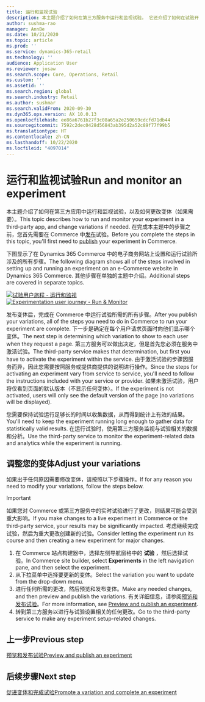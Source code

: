 ```yaml
---
title: 运行和监视试验
description: 本主题介绍了如何在第三方服务中运行和监视试验。 它还介绍了如何在试验开始后更改变体。
author: sushma-rao
manager: AnnBe
ms.date: 10/21/2020
ms.topic: article
ms.prod: ''
ms.service: dynamics-365-retail
ms.technology: ''
audience: Application User
ms.reviewer: josaw
ms.search.scope: Core, Operations, Retail
ms.custom: ''
ms.assetid: ''
ms.search.region: global
ms.search.industry: Retail
ms.author: sushmar
ms.search.validFrom: 2020-09-30
ms.dyn365.ops.version: AX 10.0.13
ms.openlocfilehash: ee86a6761b27f3c08a65a2e250659cdcfd71db44
ms.sourcegitcommit: 7592c2dec0428d56843ab395d2a52c89f77f99b5
ms.translationtype: HT
ms.contentlocale: zh-CN
ms.lasthandoff: 10/22/2020
ms.locfileid: "4097014"
---
```

# <a name="run-and-monitor-an-experiment"></a><span data-ttu-id="e32e8-104">运行和监视试验</span><span class="sxs-lookup"><span data-stu-id="e32e8-104">Run and monitor an experiment</span></span>

<span data-ttu-id="e32e8-105">本主题介绍了如何在第三方应用中运行和监视试验，以及如何更改变体（如果需要）。</span><span class="sxs-lookup"><span data-stu-id="e32e8-105">This topic describes how to run and monitor your experiment in a third-party app, and change variations if needed.</span></span> <span data-ttu-id="e32e8-106">在完成本主题中的步骤之前，您首先需要在 Commerce 中[发布](experimentation-preview-publish.md)试验。</span><span class="sxs-lookup"><span data-stu-id="e32e8-106">Before you complete the steps in this topic, you'll first need to [publish](experimentation-preview-publish.md) your experiment in Commerce.</span></span> 

<span data-ttu-id="e32e8-107">下图显示了在 Dynamics 365 Commerce 中的电子商务网站上设置和运行试验所涉及的所有步骤。</span><span class="sxs-lookup"><span data-stu-id="e32e8-107">The following diagram shows all of the steps involved in setting up and running an experiment on an e-Commerce website in Dynamics 365 Commerce.</span></span> <span data-ttu-id="e32e8-108">其他步骤在单独的主题中介绍。</span><span class="sxs-lookup"><span data-stu-id="e32e8-108">Additional steps are covered in separate topics.</span></span>

<span data-ttu-id="e32e8-109">[![试验用户旅程 - 运行和监视](./media/experimentation_run_monitor.svg)](./media/experimentation_run_monitor.svg#lightbox)</span><span class="sxs-lookup"><span data-stu-id="e32e8-109">[ ![Experimentation user journey - Run & Monitor](./media/experimentation_run_monitor.svg) ](./media/experimentation_run_monitor.svg#lightbox)</span></span>

<span data-ttu-id="e32e8-110">发布变体后，完成在 Commerce 中运行试验所需的所有步骤。</span><span class="sxs-lookup"><span data-stu-id="e32e8-110">After you publish your variations, all of the steps you need to do in Commerce to run your experiment are complete.</span></span> <span data-ttu-id="e32e8-111">下一步是确定在每个用户请求页面时向他们显示哪个变体。</span><span class="sxs-lookup"><span data-stu-id="e32e8-111">The next step is determining which variation to show to each user when they request a page.</span></span> <span data-ttu-id="e32e8-112">第三方服务可以做出决定，但是首先您必须在服务中激活试验。</span><span class="sxs-lookup"><span data-stu-id="e32e8-112">The third-party service makes that determination, but first you have to activate the experiment within the service.</span></span> <span data-ttu-id="e32e8-113">由于激活试验的步骤因服务而异，因此您需要按照服务或提供商提供的说明进行操作。</span><span class="sxs-lookup"><span data-stu-id="e32e8-113">Since the steps for activating an experiment vary from service to service, you'll need to follow the instructions included with your service or provider.</span></span> <span data-ttu-id="e32e8-114">如果未激活试验，用户将仅看到页面的默认版本（不显示任何变体）。</span><span class="sxs-lookup"><span data-stu-id="e32e8-114">If the experiment is not activated, users will only see the default version of the page (no variations will be displayed).</span></span>

<span data-ttu-id="e32e8-115">您需要保持试验运行足够长的时间以收集数据，从而得到统计上有效的结果。</span><span class="sxs-lookup"><span data-stu-id="e32e8-115">You'll need to keep the experiment running long enough to gather data for statistically valid results.</span></span> <span data-ttu-id="e32e8-116">在运行试验时，使用第三方服务监视与试验相关的数据和分析。</span><span class="sxs-lookup"><span data-stu-id="e32e8-116">Use the third-party service to monitor the experiment-related data and analytics while the experiment is running.</span></span>

## <a name="adjust-your-variations"></a><span data-ttu-id="e32e8-117">调整您的变体</span><span class="sxs-lookup"><span data-stu-id="e32e8-117">Adjust your variations</span></span>
<span data-ttu-id="e32e8-118">如果出于任何原因需要修改变体，请按照以下步骤操作。</span><span class="sxs-lookup"><span data-stu-id="e32e8-118">If for any reason you need to modify your variations, follow the steps below.</span></span>

> [!IMPORTANT]
> <span data-ttu-id="e32e8-119">如果您对 Commerce 或第三方服务中的实时试验进行了更改，则结果可能会受到重大影响。</span><span class="sxs-lookup"><span data-stu-id="e32e8-119">If you make changes to a live experiment in Commerce or the third-party service, your results may be significantly impacted.</span></span> <span data-ttu-id="e32e8-120">考虑继续完成试验，然后为重大更改创建新的试验。</span><span class="sxs-lookup"><span data-stu-id="e32e8-120">Consider letting the experiment run its course and then creating a new experiment for major changes.</span></span>

1. <span data-ttu-id="e32e8-121">在 Commerce 站点构建器中，选择左侧导航窗格中的 **试验** ，然后选择试验。</span><span class="sxs-lookup"><span data-stu-id="e32e8-121">In Commerce site builder, select **Experiments** in the left navigation pane, and then select the experiment.</span></span> 
1. <span data-ttu-id="e32e8-122">从下拉菜单中选择要更新的变体。</span><span class="sxs-lookup"><span data-stu-id="e32e8-122">Select the variation you want to update from the drop-down menu.</span></span>
1. <span data-ttu-id="e32e8-123">进行任何所需的更改，然后预览和发布变体。</span><span class="sxs-lookup"><span data-stu-id="e32e8-123">Make any needed changes, and then preview and publish the variations.</span></span> <span data-ttu-id="e32e8-124">有关详细信息，请参阅[预览和发布试验](experimentation-preview-publish.md)。</span><span class="sxs-lookup"><span data-stu-id="e32e8-124">For more information, see [Preview and publish an experiment](experimentation-preview-publish.md).</span></span>
1. <span data-ttu-id="e32e8-125">转到第三方服务以进行与试验设置相关的任何更改。</span><span class="sxs-lookup"><span data-stu-id="e32e8-125">Go to the third-party service to make any experiment setup-related changes.</span></span>
    
## <a name="previous-step"></a><span data-ttu-id="e32e8-126">上一步</span><span class="sxs-lookup"><span data-stu-id="e32e8-126">Previous step</span></span>
[<span data-ttu-id="e32e8-127">预览和发布试验</span><span class="sxs-lookup"><span data-stu-id="e32e8-127">Preview and publish an experiment</span></span>](experimentation-preview-publish.md)

## <a name="next-step"></a><span data-ttu-id="e32e8-128">后续步骤</span><span class="sxs-lookup"><span data-stu-id="e32e8-128">Next step</span></span>
[<span data-ttu-id="e32e8-129">促进变体和完成试验</span><span class="sxs-lookup"><span data-stu-id="e32e8-129">Promote a variation and complete an experiment</span></span>](experimentation-review-complete.md)
